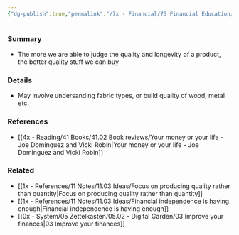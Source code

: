 ```yaml
---
{"dg-publish":true,"permalink":"/7x - Financial/75 Financial Education/75.01 Financial Notes/Become an expert materialist to judge product quality and save money/","title":"Become an expert materialist to judge product quality and save money","noteIcon":"","created":"2023-10-15T23:16:45.000+03:00","updated":"2024-02-15T09:34:46.981+03:00"}
---
```



### Summary
- The more we are able to judge the quality and longevity of a product, the better quality stuff we can buy

### Details
- May involve undersanding fabric types, or build quality of wood, metal etc.

### References
- [[4x - Reading/41 Books/41.02 Book reviews/Your money or your life - Joe Dominguez and Vicki Robin\|Your money or your life - Joe Dominguez and Vicki Robin]]

### Related
- [[1x - References/11 Notes/11.03 Ideas/Focus on producing quality rather than quantity\|Focus on producing quality rather than quantity]]
- [[1x - References/11 Notes/11.03 Ideas/Financial independence is having enough\|Financial independence is having enough]]
- [[0x - System/05 Zettelkasten/05.02 - Digital Garden/03 Improve your finances\|03 Improve your finances]]